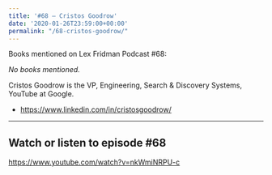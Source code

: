 ```yaml
---
title: '#68 – Cristos Goodrow'
date: '2020-01-26T23:59:00+00:00'
permalink: "/68-cristos-goodrow/"
---
```


Books mentioned on Lex Fridman Podcast #68:

*No books mentioned.*

<!--more-->

Cristos Goodrow is the VP, Engineering, Search &amp; Discovery Systems, YouTube at Google.

- <a href="https://www.linkedin.com/in/cristosgoodrow/" target="_blank">https://www.linkedin.com/in/cristosgoodrow/</a>

- - - - - -

## Watch or listen to episode #68

<https://www.youtube.com/watch?v=nkWmiNRPU-c>